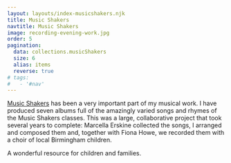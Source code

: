 ```yaml
---
layout: layouts/index-musicshakers.njk
title: Music Shakers
navtitle: Music Shakers
image: recording-evening-work.jpg
order: 5
pagination:
  data: collections.musicShakers
  size: 6
  alias: items
  reverse: true
# tags:
#   - '#nav'
---
```


[Music Shakers](http://www.musicshakers.com/) has been a very important part of my musical work. I have produced seven albums full of the amazingly varied songs and rhymes of the Music Shakers classes. This was a large, collaborative project that took several years to complete: Marcella Erskine collected the songs, I arranged and composed them and, together with Fiona Howe, we recorded them with a choir of local Birmingham children. 

A wonderful resource for children and families.